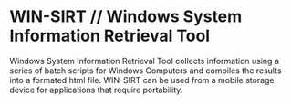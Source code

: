 # WIN-SIRT // Windows System Information Retrieval Tool
Windows System Information Retrieval Tool collects information using a series of batch scripts for Windows Computers and compiles the results into a formated html file. WIN-SIRT can be used from a mobile storage device for applications that require portability.
